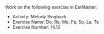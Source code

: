 Work on the following exercise in EarMaster:
- Activity: Melody Singback
- Exercise Name: Do, Re, Me, Fa, So, La, Te
- Exercise Number: 14.12
